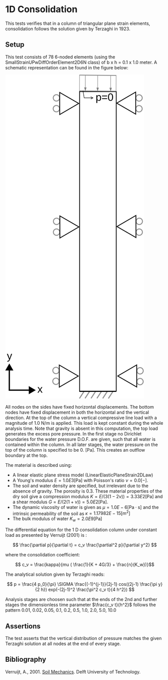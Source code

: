 # 1D Consolidation

This tests verifies that in a column of triangular plane strain elements, consolidation follows the solution given by Terzaghi in 1923.

## Setup

This test consists of 78 6-noded elements (using the SmallStrainUPwDiffOrderElement2D6N class) of b x h = 0.1 x 1.0 meter. A
schematic representation can be found in the figure below:

![MeshStructure](MeshStructure.svg)

All nodes on the sides have fixed horizontal displacements. The bottom nodes have fixed displacement in both the horizontal and the vertical
direction. At the top of the column a vertical compressive line load with a magnitude of 1.0 N/m is applied. This load is kept constant during the whole analysis time. Note that gravity is absent in this computation, the top load generates the excess pore pressure. In the first stage no Dirichlet boundaries for the water pressure D.O.F. are given, such that all water is contained within the column. In all later stages, the water pressure on the top of the column is specified to be 0. [Pa]. This creates an outflow boundary at the top.

The material is described using:
-   A linear elastic plane stress model (LinearElasticPlaneStrain2DLaw)
-   A Young's modulus $E = 1.0E3 \mathrm{[Pa]}$ with Poisson's ratio $\nu = 0.0 \mathrm{[-]}$.
-   The soil and water density are specified, but irrelevant due to the absence of gravity. The porosity is 0.3.
These material properties of the dry soil give a compression modulus $K = E / (3(1-2\nu)) = 3.33E2 \mathrm{[Pa]}$ and a shear modulus $G = E / (2( 1 + \nu )) = 5.0E2 \mathrm{[Pa]}$.
-   The dynamic viscosity of water is given as $\mu = 1.0E-6 \mathrm{[Pa \cdot s]}$ and the intrinsic permeability of the soil as $\kappa = 1.17982E-15 \mathrm{[m^2]}$
-   The bulk modulus of water $K_w = 2.0E9 \mathrm{[Pa]}$

The differential equation for the 1 D consolidation column under constant load as presented by Verruijt (2001) is :

$$ \frac{\partial p}{\partial t} = c_v \frac{\partial^2 p}{\partial y^2} $$

where the consolidation coefficient:

$$ c_v = \frac{kappa}{mu ( \frac{1}{K + 4G/3} + \frac{n}{K_w})}$$

The analytical solution given by Terzaghi reads:

$$ p = \frac{4 p_0}{\pi} \SIGMA \frac{(-1)^{j-1}}{2j-1} cos((2j-1) \frac{\pi y}{2 h}) exp(-(2j-1)^2 \frac{\pi^2 c_v t}{4 h^2}) $$

Analysis stages are choosen such that at the ends of the 2nd and further stages the dimensionless time parameter $\frac{c_v t}{h^2}$ follows the pattern 0.01, 0.02, 0.05, 0.1, 0.2, 0.5, 1.0, 2.0, 5.0, 10.0

## Assertions

The test asserts that the vertical distribution of pressure matches the given Terzaghi solution at all nodes at the end of every stage.

## Bibliography
Verruijt, A., 2001. [Soil Mechanics](https://ocw.tudelft.nl/wp-content/uploads/SoilMechBook.pdf). Delft University of Technology.